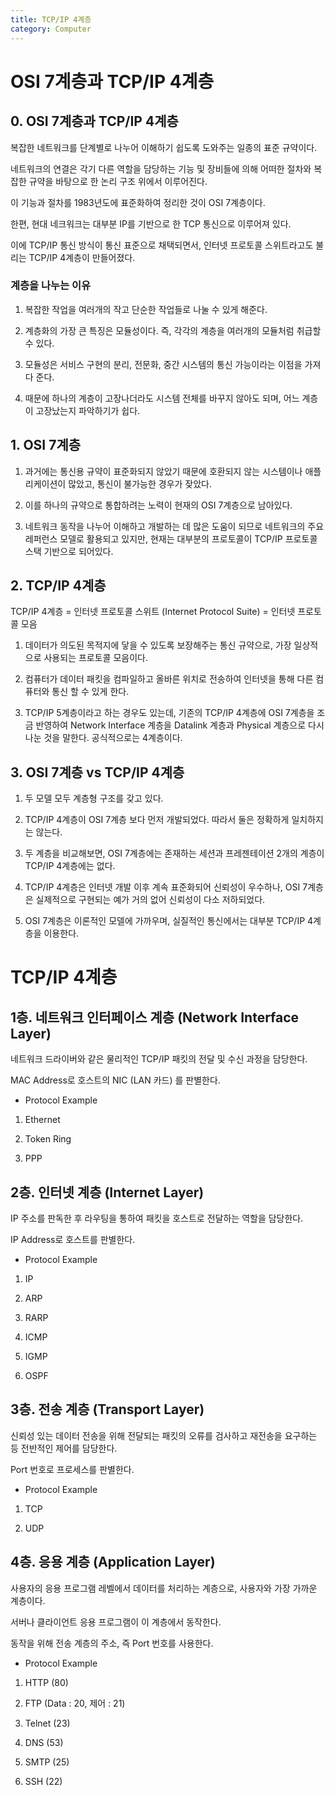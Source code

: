 ```yaml
---
title: TCP/IP 4계층
category: Computer
---
```


# OSI 7계층과 TCP/IP 4계층

 

## 0. OSI 7계층과 TCP/IP 4계층

복잡한 네트워크를 단계별로 나누어 이해하기 쉽도록 도와주는 일종의 표준 규약이다.

네트워크의 연결은 각기 다른 역할을 담당하는 기능 및 장비들에 의해 어떠한 절차와 복잡한 규약을 바탕으로 한 논리 구조 위에서 이루어진다.

이 기능과 절차를 1983년도에 표준화하여 정리한 것이 OSI 7계층이다.

한편, 현대 네크워크는 대부분 IP를 기반으로 한 TCP 통신으로 이루어져 있다.

이에 TCP/IP 통신 방식이 통신 표준으로 채택되면서, 인터넷 프로토콜 스위트라고도 불리는 TCP/IP 4계층이 만들어졌다.

 

### 계층을 나누는 이유

1. 복잡한 작업을 여러개의 작고 단순한 작업들로 나눌 수 있게 해준다.

1. 계층화의 가장 큰 특징은 모듈성이다. 즉, 각각의 계층을 여러개의 모듈처럼 취급할 수 있다.

1. 모듈성은 서비스 구현의 분리, 전문화, 중간 시스템의 통신 가능이라는 이점을 가져다 준다.

1. 때문에 하나의 계층이 고장나더라도 시스템 전체를 바꾸지 않아도 되며, 어느 계층이 고장났는지 파악하기가 쉽다.

 

## 1. OSI 7계층

1. 과거에는 통신용 규약이 표준화되지 않았기 때문에 호환되지 않는 시스템이나 애플리케이션이 많았고, 통신이 불가능한 경우가 잦았다.

1. 이를 하나의 규약으로 통합하려는 노력이 현재의 OSI 7계층으로 남아있다.

1. 네트워크 동작을 나누어 이해하고 개발하는 데 많은 도움이 되므로 네트워크의 주요 레퍼런스 모델로 활용되고 있지만, 현재는 대부분의 프로토콜이 TCP/IP 프로토콜 스택 기반으로 되어있다.

 

## 2. TCP/IP 4계층

TCP/IP 4계층 = 인터넷 프로토콜 스위트 (Internet Protocol Suite) = 인터넷 프로토콜 모음

1. 데이터가 의도된 목적지에 닿을 수 있도록 보장해주는 통신 규약으로, 가장 일상적으로 사용되는 프로토콜 모음이다.

1. 컴퓨터가 데이터 패킷을 컴파일하고 올바른 위치로 전송하여 인터넷을 통해 다른 컴퓨터와 통신 할 수 있게 한다.

1. TCP/IP 5계층이라고 하는 경우도 있는데, 기존의 TCP/IP 4계층에 OSI 7계층을 조금 반영하여 Network Interface 계층을 Datalink 계층과 Physical 계층으로 다시 나눈 것을 말한다. 공식적으로는 4계층이다.

 

## 3. OSI 7계층 vs TCP/IP 4계층

1. 두 모델 모두 계층형 구조를 갖고 있다.

1. TCP/IP 4계층이 OSI 7계층 보다 먼저 개발되었다. 따라서 둘은 정확하게 일치하지는 않는다.

1. 두 계층을 비교해보면, OSI 7계층에는 존재하는 세션과 프레젠테이션 2개의 계층이 TCP/IP 4계층에는 없다.

1. TCP/IP 4계층은 인터넷 개발 이후 계속 표준화되어 신뢰성이 우수하나, OSI 7계층은 실제적으로 구현되는 예가 거의 없어 신뢰성이 다소 저하되었다.

1. OSI 7계층은 이론적인 모델에 가까우며, 실질적인 통신에서는 대부분 TCP/IP 4계층을 이용한다.


# TCP/IP 4계층


## 1층. 네트워크 인터페이스 계층 (Network Interface Layer)

네트워크 드라이버와 같은 물리적인 TCP/IP 패킷의 전달 및 수신 과정을 담당한다.

MAC Address로 호스트의 NIC (LAN 카드) 를 판별한다.

- Protocol Example

1. Ethernet

1. Token Ring

1. PPP

 

## 2층. 인터넷 계층 (Internet Layer)

IP 주소를 판독한 후 라우팅을 통하여 패킷을 호스트로 전달하는 역할을 담당한다.

IP Address로 호스트를 판별한다.

- Protocol Example

1. IP

1. ARP

1. RARP

1. ICMP

1. IGMP

1. OSPF

 

## 3층. 전송 계층 (Transport Layer)

신뢰성 있는 데이터 전송을 위해 전달되는 패킷의 오류를 검사하고 재전송을 요구하는 등 전반적인 제어를 담당한다.

Port 번호로 프로세스를 판별한다.

- Protocol Example

1. TCP

1. UDP

 

## 4층. 응용 계층 (Application Layer)

사용자의 응용 프로그램 레벨에서 데이터를 처리하는 계층으로, 사용자와 가장 가까운 계층이다.

서버나 클라이언트 응용 프로그램이 이 계층에서 동작한다.

동작을 위해 전송 계층의 주소, 즉 Port 번호를 사용한다.

- Protocol Example

1. HTTP (80)

1. FTP (Data : 20, 제어 : 21)

1. Telnet (23)

1. DNS (53)

1. SMTP (25)

1. SSH (22)